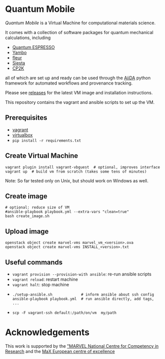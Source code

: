 # Quantum Mobile

*Quantum Mobile* is a Virtual Machine for computational materials science.

It comes with a collection of software packages for quantum
mechanical calculations, including

 * [Quantum ESPRESSO](http://www.quantum-espresso.org/)
 * [Yambo](http://www.yambo-code.org/)
 * [fleur](http://www.flapw.de/)
 * [Siesta](https://launchpad.net/siesta)
 * [CP2K](https://www.cp2k.org)

all of which are set up and ready can be used through the
[AiiDA](http://www.aiida.net) python framework for automated workflows and provenance
tracking.

Please see [releases](https://github.com/marvel-nccr/quantum-mobile/releases) for the latest VM image and installation instructions.

This repository contains the vagrant and ansible scripts to set up the VM.

## Prerequisites

- [vagrant](https://www.vagrantup.com/downloads.html)
- [virtualbox](https://www.virtualbox.org/wiki/Downloads)
- `pip install -r requirements.txt`

## Create Virtual Machine

```
vagrant plugin install vagrant-vbguest  # optional, improves interface
vagrant up  # build vm from scratch (takes some tens of minutes)
```

Note: So far tested only on Unix, but should work on Windows as well.

## Create image
```
# optional: reduce size of VM
#ansible-playbook playbook.yml --extra-vars "clean=true"
bash create_image.sh
```

## Upload image
```
openstack object create marvel-vms marvel_vm_<version>.ova
openstack object create marvel-vms INSTALL_<version>.txt
```

## Useful commands

 * `vagrant provision --provision-with ansible`: re-run ansible scripts
 * `vagrant reload`: restart machine
 * `vagrant halt`: stop machine
 * ```
   ./setup-ansible.sh             # inform ansible about ssh config
   ansible-playbook playbook.yml  # run ansible directly, add tags, ...
   ```
 * ```scp -F vagrant-ssh default:/path/on/vm  my/path```

# Acknowledgements

This work is supported by the ["MARVEL National Centre for Competency in
Research](http://nccr-marvel.ch) and the [MaX European centre of
excellence](http://www.max-centre.eu/)

